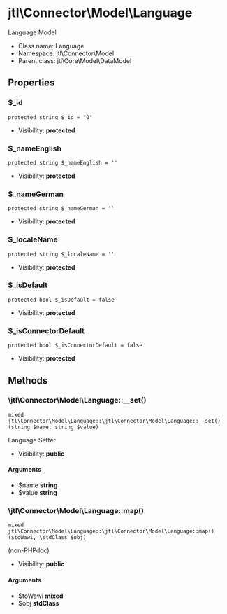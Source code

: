 jtl\Connector\Model\Language
===============

Language Model




* Class name: Language
* Namespace: jtl\Connector\Model
* Parent class: jtl\Core\Model\DataModel





Properties
----------


### $_id

```
protected string $_id = "0"
```





* Visibility: **protected**


### $_nameEnglish

```
protected string $_nameEnglish = ''
```





* Visibility: **protected**


### $_nameGerman

```
protected string $_nameGerman = ''
```





* Visibility: **protected**


### $_localeName

```
protected string $_localeName = ''
```





* Visibility: **protected**


### $_isDefault

```
protected bool $_isDefault = false
```





* Visibility: **protected**


### $_isConnectorDefault

```
protected bool $_isConnectorDefault = false
```





* Visibility: **protected**


Methods
-------


### \jtl\Connector\Model\Language::__set()

```
mixed jtl\Connector\Model\Language::\jtl\Connector\Model\Language::__set()(string $name, string $value)
```

Language Setter



* Visibility: **public**

#### Arguments

* $name **string**
* $value **string**



### \jtl\Connector\Model\Language::map()

```
mixed jtl\Connector\Model\Language::\jtl\Connector\Model\Language::map()($toWawi, \stdClass $obj)
```

(non-PHPdoc)



* Visibility: **public**

#### Arguments

* $toWawi **mixed**
* $obj **stdClass**



